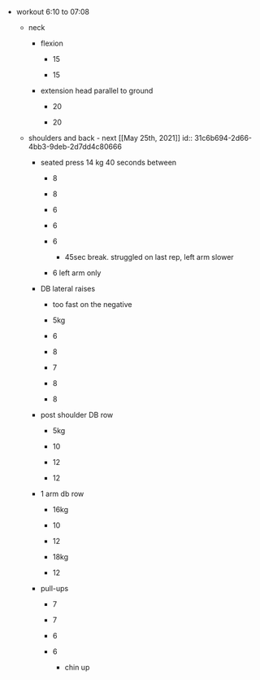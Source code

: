 - workout 6:10 to 07:08
	 - neck
		 - flexion
			 - 15

			 - 15

		 - extension head parallel to ground
			 - 20

			 - 20

	 - shoulders and back - next  [[May 25th, 2021]]
id:: 31c6b694-2d66-4bb3-9deb-2d7dd4c80666
		 - seated press 14 kg 40 seconds between
			 - 8

			 - 8

			 - 6

			 - 6

			 - 6
				 - 45sec break. struggled on last rep, left arm slower

			 - 6 left arm only

		 - DB lateral raises
			 - too fast on the negative

			 - 5kg

			 - 6

			 - 8

			 - 7

			 - 8

			 - 8

		 - post shoulder DB row
			 - 5kg

			 - 10

			 - 12

			 - 12

		 - 1 arm db row
			 - 16kg

			 - 10

			 - 12

			 - 18kg

			 - 12

		 - pull-ups 
			 - 7

			 - 7

			 - 6

			 - 6
				 - chin up

